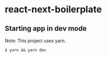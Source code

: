 # react-next-boilerplate

## Starting app in dev mode

Note: This project uses yarn.

    $ yarn && yarn dev
